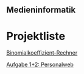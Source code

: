 ## Medieninformatik

# Projektliste
[Binomialkoeffizient-Rechner](https://maximmaximus.github.io/Medieninformatik/Binomialkoeffizient/)

[Aufgabe 1+2: Personalweb](https://github.com/MaximMaximus/Medieninformatik/blob/master/Aufgabe%201%2B2:%20Personalweb/)
